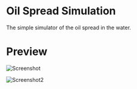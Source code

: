 # Oil Spread Simulation

The simple simulator of the oil spread in the water.

# Preview

![Screenshot](https://cloud.githubusercontent.com/assets/4989256/19321674/a1902314-90be-11e6-87dc-372e7520ee72.png)

![Screenshot2](https://cloud.githubusercontent.com/assets/4989256/19328685/82b362ac-90dd-11e6-8516-5c3324921a6b.png)
